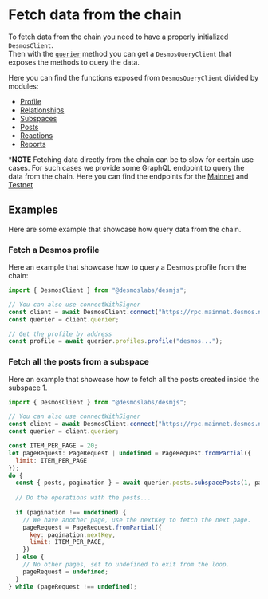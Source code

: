 # Fetch data from the chain

To fetch data from the chain you need to have a properly initialized `DesmosClient`.  
Then with the [`querier`](../api/classes/desmoslabs_desmjs.DesmosClient.md#querier) method you can get
a `DesmosQueryClient`
that exposes the methods to query the data.

Here you can find the functions exposed from `DesmosQueryClient` divided by modules:

* [Profile](../api/interfaces/desmoslabs_desmjs.ProfilesExtension.md)
* [Relationships](../api/interfaces/desmoslabs_desmjs.RelationshipsExtension.md)
* [Subspaces](../api/interfaces/desmoslabs_desmjs.SubspacesExtension.md)
* [Posts](../api/interfaces/desmoslabs_desmjs.PostsExtension.md)
* [Reactions](../api/interfaces/desmoslabs_desmjs.ReactionsExtension.md)
* [Reports](../api/interfaces/desmoslabs_desmjs.ReportsExtension.md)

***NOTE** Fetching data directly from the chain can be to slow for certain use cases. For such
cases we provide some GraphQL endpoint to query the data from the chain. Here you can find the
endpoints for the [Mainnet](https://github.com/desmos-labs/mainnet#graphql) and
[Testnet](https://github.com/desmos-labs/morpheus/tree/main/morpheus-apollo-3#graphql)

## Examples

Here are some example that showcase how query data from the chain.

### Fetch a Desmos profile

Here an example that showcase how to query a Desmos profile from the chain:

```js
import { DesmosClient } from "@desmoslabs/desmjs";

// You can also use connectWithSigner
const client = await DesmosClient.connect("https://rpc.mainnet.desmos.network");
const querier = client.querier;

// Get the profile by address
const profile = await querier.profiles.profile("desmos...");
```

### Fetch all the posts from a subspace

Here an example that showcase how to fetch all the posts created inside the subspace 1.

```js
import { DesmosClient } from "@desmoslabs/desmjs";

// You can also use connectWithSigner
const client = await DesmosClient.connect("https://rpc.mainnet.desmos.network");
const querier = client.querier;

const ITEM_PER_PAGE = 20;
let pageRequest: PageRequest | undefined = PageRequest.fromPartial({
  limit: ITEM_PER_PAGE
});
do {
  const { posts, pagination } = await querier.posts.subspacePosts(1, pageRequest);
  
  // Do the operations with the posts...
  
  if (pagination !== undefined) {
    // We have another page, use the nextKey to fetch the next page.
    pageRequest = PageRequest.fromPartial({
      key: pagination.nextKey,
      limit: ITEM_PER_PAGE,
    })
  } else {
    // No other pages, set to undefined to exit from the loop.
    pageRequest = undefined;
  }
} while (pageRequest !== undefined);
```
